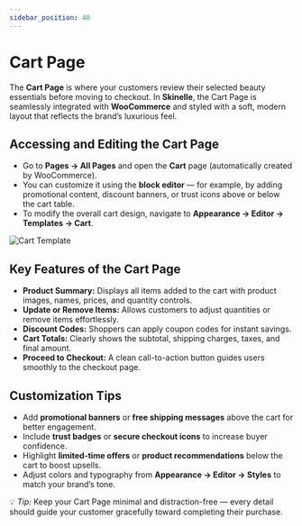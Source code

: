 ```yaml
---
sidebar_position: 40
---
```


# Cart Page

The **Cart Page** is where your customers review their selected beauty essentials before moving to checkout. In **Skinelle**, the Cart Page is seamlessly integrated with **WooCommerce** and styled with a soft, modern layout that reflects the brand’s luxurious feel.

## Accessing and Editing the Cart Page

* Go to **Pages → All Pages** and open the **Cart** page (automatically created by WooCommerce).  
* You can customize it using the **block editor** — for example, by adding promotional content, discount banners, or trust icons above or below the cart table.  
* To modify the overall cart design, navigate to **Appearance → Editor → Templates → Cart**.  

![Cart Template](/img/cart.webp)

## Key Features of the Cart Page

* **Product Summary:** Displays all items added to the cart with product images, names, prices, and quantity controls.  
* **Update or Remove Items:** Allows customers to adjust quantities or remove items effortlessly.  
* **Discount Codes:** Shoppers can apply coupon codes for instant savings.  
* **Cart Totals:** Clearly shows the subtotal, shipping charges, taxes, and final amount.  
* **Proceed to Checkout:** A clean call-to-action button guides users smoothly to the checkout page.  

## Customization Tips

* Add **promotional banners** or **free shipping messages** above the cart for better engagement.  
* Include **trust badges** or **secure checkout icons** to increase buyer confidence.  
* Highlight **limited-time offers** or **product recommendations** below the cart to boost upsells.  
* Adjust colors and typography from **Appearance → Editor → Styles** to match your brand’s tone.  

💡 *Tip:* Keep your Cart Page minimal and distraction-free — every detail should guide your customer gracefully toward completing their purchase.